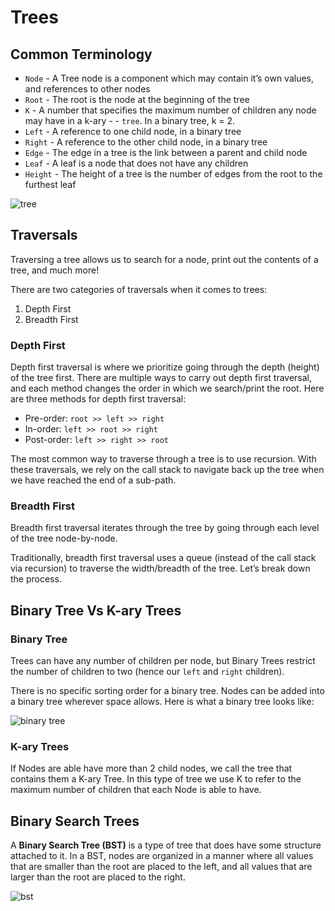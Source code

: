 # Trees

## Common Terminology

- `Node` - A Tree node is a component which may contain it’s own values, and references to other nodes
- `Root` - The root is the node at the beginning of the tree
- `K` - A number that specifies the maximum number of children any node may have in a k-ary - - `tree`. In a binary tree, k = 2.
- `Left` - A reference to one child node, in a binary tree
- `Right` - A reference to the other child node, in a binary tree
- `Edge` - The edge in a tree is the link between a parent and child node
- `Leaf` - A leaf is a node that does not have any children
- `Height` - The height of a tree is the number of edges from the root to the furthest leaf

![tree](https://codefellows.github.io/common_curriculum/data_structures_and_algorithms/Code_401/class-15/resources/images/BinaryTree1.PNG)

## Traversals

Traversing a tree allows us to search for a node, print out the contents of a tree, and much more!

There are two categories of traversals when it comes to trees:

1. Depth First
2. Breadth First

### Depth First

Depth first traversal is where we prioritize going through the depth (height) of the tree first. There are multiple ways to carry out depth first traversal, and each method changes the order in which we search/print the root. Here are three methods for depth first traversal:

- Pre-order: `root >> left >> right`
- In-order: `left >> root >> right`
- Post-order: `left >> right >> root`

The most common way to traverse through a tree is to use recursion. With these traversals, we rely on the call stack to navigate back up the tree when we have reached the end of a sub-path.

### Breadth First

Breadth first traversal iterates through the tree by going through each level of the tree node-by-node.

Traditionally, breadth first traversal uses a queue (instead of the call stack via recursion) to traverse the width/breadth of the tree. Let’s break down the process.

## Binary Tree Vs K-ary Trees

### Binary Tree

Trees can have any number of children per node, but Binary Trees restrict the number of children to two (hence our `left` and `right` children).

There is no specific sorting order for a binary tree. Nodes can be added into a binary tree wherever space allows. Here is what a binary tree looks like:

![binary tree](https://codefellows.github.io/common_curriculum/data_structures_and_algorithms/Code_401/class-15/resources/images/BinaryTree2.PNG)

### K-ary Trees

If Nodes are able have more than 2 child nodes, we call the tree that contains them a K-ary Tree. In this type of tree we use K to refer to the maximum number of children that each Node is able to have.

## Binary Search Trees

A **Binary Search Tree (BST)** is a type of tree that does have some structure attached to it. In a BST, nodes are organized in a manner where all values that are smaller than the root are placed to the left, and all values that are larger than the root are placed to the right.

![bst](https://codefellows.github.io/common_curriculum/data_structures_and_algorithms/Code_401/class-15/resources/images/BST1.PNG)
